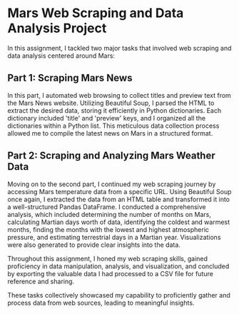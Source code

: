 # Mars Web Scraping and Data Analysis Project

In this assignment, I tackled two major tasks that involved web scraping and data analysis centered around Mars:

## Part 1: Scraping Mars News
In this part, I automated web browsing to collect titles and preview text from the Mars News website. Utilizing Beautiful Soup, I parsed the HTML to extract the desired data, storing it efficiently in Python dictionaries. Each dictionary included 'title' and 'preview' keys, and I organized all the dictionaries within a Python list. This meticulous data collection process allowed me to compile the latest news on Mars in a structured format.

## Part 2: Scraping and Analyzing Mars Weather Data
Moving on to the second part, I continued my web scraping journey by accessing Mars temperature data from a specific URL. Using Beautiful Soup once again, I extracted the data from an HTML table and transformed it into a well-structured Pandas DataFrame. I conducted a comprehensive analysis, which included determining the number of months on Mars, calculating Martian days worth of data, identifying the coldest and warmest months, finding the months with the lowest and highest atmospheric pressure, and estimating terrestrial days in a Martian year. Visualizations were also generated to provide clear insights into the data.

Throughout this assignment, I honed my web scraping skills, gained proficiency in data manipulation, analysis, and visualization, and concluded by exporting the valuable data I had processed to a CSV file for future reference and sharing.

These tasks collectively showcased my capability to proficiently gather and process data from web sources, leading to meaningful insights.
